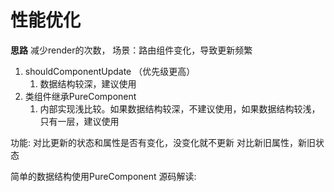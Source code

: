 # 性能优化
**思路**
减少render的次数，
场景：路由组件变化，导致更新频繁

1. shouldComponentUpdate  （优先级更高）
   1. 数据结构较深，建议使用
2. 类组件继承PureComponent  
   1. 内部实现浅比较。如果数据结构较深，不建议使用，如果数据结构较浅，只有一层，建议使用

功能: 对比更新的状态和属性是否有变化，没变化就不更新
      对比新旧属性，新旧状态

简单的数据结构使用PureComponent
源码解读: 